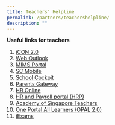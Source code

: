 ```yaml
---
title: Teachers' Helpline
permalink: /partners/teachershelpline/
description: ""
---
```

**Useful links for teachers**

1. [iCON 2.0](https://accounts.google.com/v3/signin/identifier?dsh=S1259178790%3A1678156360605583&continue=https%3A%2F%2Fmail.google.com%2Fmail%2Fu%2F0%2F&emr=1&followup=https%3A%2F%2Fmail.google.com%2Fmail%2Fu%2F0%2F&osid=1&passive=1209600&service=mail&flowName=GlifWebSignIn&flowEntry=ServiceLogin&ifkv=AWnogHerwhS6lW8pzaJxrdRyTpHhjr4iaiYliFzcgYw_dza1bGFG652clx5iI6tDzRmhDV2tFEfAmg)
2. [Web Outlook](https://login.microsoftonline.com/common/oauth2/authorize?client_id=00000002-0000-0ff1-ce00-000000000000&redirect_uri=https%3a%2f%2foutlook.office.com%2fowa%2f&resource=00000002-0000-0ff1-ce00-000000000000&response_mode=form_post&response_type=code+id_token&scope=openid&msafed=1&msaredir=1&client-request-id=a27a5a62-d9c2-69d3-6444-b5d697f25c33&protectedtoken=true&claims=%7b%22id_token%22%3a%7b%22xms_cc%22%3a%7b%22values%22%3a%5b%22CP1%22%5d%7d%7d%7d&nonce=638137533155170888.8ba0aeff-8018-4e30-bf10-35d8472fb198&state=DcsxEoAwCAVRouNxMCAi3-MkY2gtvb4p3nZbiGidlqnIDMVlUAs3U3cNAbCjN2kjkyEKPocJ91Rh8wdnHNn1RpnvVt-v1R8&sso_reload=true)
3. [MIMS Portal](https://idp.mims.moe.gov.sg/nidp/saml2/sso)
4. [SC Mobile](https://scmobile.moe.edu.sg/)
5. [School Cockpit](https://schoolcockpit.moe.gov.sg)
6. [Parents Gateway](https://pg.moe.edu.sg/)
7. [HR Online](http://intranet.moe.gov.sg/hronline/Pages/Home.aspx)
8. [HR and Payroll portal (HRP)](https://www.hrp.gov.sg/)
9. [Academy of Singapore Teachers](https://academyofsingaporeteachers.moe.edu.sg/)
10. [One Portal All Learners (OPAL 2.0)](https://www.opal2.moe.edu.sg)
11. [iExams](https://iexams.seab.gov.sg/login)
